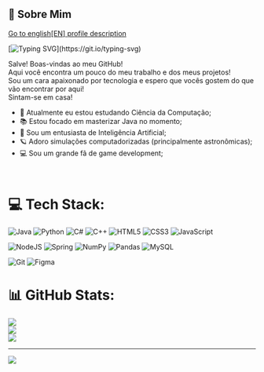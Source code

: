 ## 🌌 Sobre Mim
[Go to english\[EN\] profile description](https://github.com/DeVinc1/DeVinc1/tree/main/en_lang)

[![Typing SVG](https://readme-typing-svg.demolab.com?font=Fira+Code&weight=200&size=15&pause=2500&color=31F3F7&center=true&vCenter=true&width=435&lines=Oi%2C+eu+sou+o+Marcos!+Seja+bem-vindo+ao+meu+GitHub!)](https://git.io/typing-svg)

Salve! Boas-vindas ao meu GitHub!<br> 
Aqui você encontra um pouco do meu trabalho e dos meus projetos!<br>
Sou um cara apaixonado por tecnologia e espero que vocês gostem do que vão encontrar por aqui!<br>
Sintam-se em casa!<br>

- 🚀 Atualmente eu estou estudando Ciência da Computação;
- 📚 Estou focado em masterizar Java no momento;
- 🤖 Sou um entusiasta de Inteligência Artificial;
- 🪐 Adoro simulações computadorizadas (principalmente astronômicas);
- 💻 Sou um grande fã de game development;

<br>

# 💻 Tech Stack:
![Java](https://img.shields.io/badge/java-%23ED8B00.svg?style=for-the-badge&logo=openjdk&logoColor=white) ![Python](https://img.shields.io/badge/python-3670A0?style=for-the-badge&logo=python&logoColor=ffdd54)  ![C#](https://img.shields.io/badge/c%23-%23239120.svg?style=for-the-badge&logo=csharp&logoColor=white) ![C++](https://img.shields.io/badge/c++-%2300599C.svg?style=for-the-badge&logo=c%2B%2B&logoColor=white) ![HTML5](https://img.shields.io/badge/html5-%23E34F26.svg?style=for-the-badge&logo=html5&logoColor=white)  ![CSS3](https://img.shields.io/badge/css3-%231572B6.svg?style=for-the-badge&logo=css3&logoColor=white) ![JavaScript](https://img.shields.io/badge/javascript-%23323330.svg?style=for-the-badge&logo=javascript&logoColor=%23F7DF1E) 

![NodeJS](https://img.shields.io/badge/node.js-6DA55F?style=for-the-badge&logo=node.js&logoColor=white) ![Spring](https://img.shields.io/badge/spring-%236DB33F.svg?style=for-the-badge&logo=spring&logoColor=white)  ![NumPy](https://img.shields.io/badge/numpy-%23013243.svg?style=for-the-badge&logo=numpy&logoColor=white) ![Pandas](https://img.shields.io/badge/pandas-%23150458.svg?style=for-the-badge&logo=pandas&logoColor=white) ![MySQL](https://img.shields.io/badge/mysql-4479A1.svg?style=for-the-badge&logo=mysql&logoColor=white) 

![Git](https://img.shields.io/badge/git-%23F05033.svg?style=for-the-badge&logo=git&logoColor=white) ![Figma](https://img.shields.io/badge/figma-%23F24E1E.svg?style=for-the-badge&logo=figma&logoColor=white) 

# 📊 GitHub Stats:
![](https://github-readme-stats-git-master-devinc1.vercel.app/api?username=DeVinc1&theme=dark&hide_border=false&include_all_commits=false&count_private=false)<br/>
![](https://github-readme-streak-stats.herokuapp.com/?user=DeVinc1&theme=dark&hide_border=false)<br/>
![](https://github-readme-stats-git-master-devinc1.vercel.app/api/top-langs/?username=DeVinc1&theme=dark&hide_border=false&include_all_commits=false&count_private=false&layout=compact)

---
[![](https://visitcount.itsvg.in/api?id=DeVinc1&icon=3&color=12)](https://visitcount.itsvg.in)
